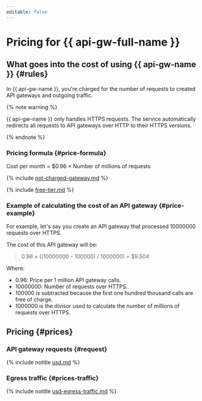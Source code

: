 ```yaml
---
editable: false
---
```


# Pricing for {{  api-gw-full-name }}

## What goes into the cost of using {{ api-gw-name }} {#rules}

In {{ api-gw-name }}, you're charged for the number of requests to created API gateways and outgoing traffic.

{% note warning %}

{{ api-gw-name }} only handles HTTPS requests. The service automatically redirects all requests to API gateways over HTTP to their HTTPS versions. 

{% endnote %}




### Pricing formula {#price-formula}

Cost per month = $0.96 × Number of millions of requests

{% include [not-charged-gateway.md](../_includes/pricing/price-formula/not-charged-gateway.md) %}

{% include [free-tier.md](../_includes/pricing/price-formula/free-tier.md) %}

### Example of calculating the cost of an API gateway {#price-example}

For example, let's say you create an API gateway that processed 10000000 requests over HTTPS.

The cost of this API gateway will be:

> 0.96 × ((10000000 – 100000) / 1000000) = $9.504

Where:
* 0.96: Price per 1 million API gateway calls.
* 10000000: Number of requests over HTTPS.
* 100000 is subtracted because the first one hundred thousand calls are free of charge.
* 1000000 is the divisor used to calculate the number of millions of requests over HTTPS.


## Pricing {#prices}

### API gateway requests {#request}




{% include notitle [usd.md](../_pricing/api-gateway/usd.md) %}


### Egress traffic {#prices-traffic}




{% include notitle [usd-egress-traffic.md](../_pricing/usd-egress-traffic.md) %}
